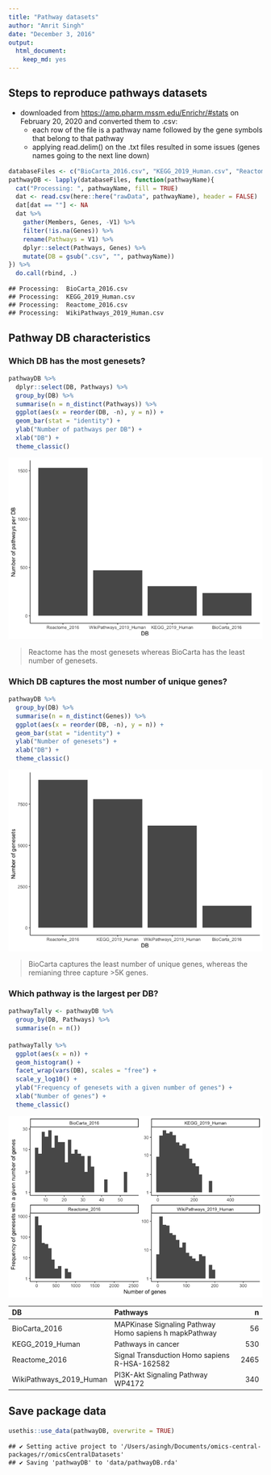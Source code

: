 ```yaml
---
title: "Pathway datasets"
author: "Amrit Singh"
date: "December 3, 2016"
output: 
  html_document: 
    keep_md: yes
---
```




## Steps to reproduce pathways datasets
* downloaded from https://amp.pharm.mssm.edu/Enrichr/#stats on February 20, 2020 and converted them to .csv:
  - each row of the file is a pathway name followed by the gene symbols that belong to that pathway
  - applying read.delim() on the .txt files resulted in some issues (genes names going to the next line down)


```r
databaseFiles <- c("BioCarta_2016.csv", "KEGG_2019_Human.csv", "Reactome_2016.csv", "WikiPathways_2019_Human.csv")
pathwayDB <- lapply(databaseFiles, function(pathwayName){
  cat("Processing: ", pathwayName, fill = TRUE)
  dat <- read.csv(here::here("rawData", pathwayName), header = FALSE)
  dat[dat == ""] <- NA
  dat %>% 
    gather(Members, Genes, -V1) %>% 
    filter(!is.na(Genes)) %>% 
    rename(Pathways = V1) %>% 
    dplyr::select(Pathways, Genes) %>% 
    mutate(DB = gsub(".csv", "", pathwayName))
}) %>% 
  do.call(rbind, .)
```

```
## Processing:  BioCarta_2016.csv
## Processing:  KEGG_2019_Human.csv
## Processing:  Reactome_2016.csv
## Processing:  WikiPathways_2019_Human.csv
```

## Pathway DB characteristics

### Which DB has the most genesets?


```r
pathwayDB %>% 
  dplyr::select(DB, Pathways) %>% 
  group_by(DB) %>% 
  summarise(n = n_distinct(Pathways)) %>% 
  ggplot(aes(x = reorder(DB, -n), y = n)) +
  geom_bar(stat = "identity") +
  ylab("Number of pathways per DB") +
  xlab("DB") +
  theme_classic()
```

![](pathways_files/figure-html/unnamed-chunk-2-1.png)<!-- -->

> Reactome has the most genesets whereas BioCarta has the least number of genesets.

### Which DB captures the most number of unique genes?


```r
pathwayDB %>% 
  group_by(DB) %>% 
  summarise(n = n_distinct(Genes)) %>% 
  ggplot(aes(x = reorder(DB, -n), y = n)) +
  geom_bar(stat = "identity") +
  ylab("Number of genesets") +
  xlab("DB") +
  theme_classic()
```

![](pathways_files/figure-html/unnamed-chunk-3-1.png)<!-- -->

> BioCarta captures the least number of unique genes, whereas the remianing three capture >5K genes.

### Which pathway is the largest per DB?


```r
pathwayTally <- pathwayDB %>% 
  group_by(DB, Pathways) %>% 
  summarise(n = n())

pathwayTally %>% 
  ggplot(aes(x = n)) +
  geom_histogram() +
  facet_wrap(vars(DB), scales = "free") + 
  scale_y_log10() +
  ylab("Frequency of genesets with a given number of genes") +
  xlab("Number of genes") +
  theme_classic()
```

![](pathways_files/figure-html/unnamed-chunk-4-1.png)<!-- -->



|DB                      |Pathways                                               |    n|
|:-----------------------|:------------------------------------------------------|----:|
|BioCarta_2016           |MAPKinase Signaling Pathway Homo sapiens h mapkPathway |   56|
|KEGG_2019_Human         |Pathways in cancer                                     |  530|
|Reactome_2016           |Signal Transduction Homo sapiens R-HSA-162582          | 2465|
|WikiPathways_2019_Human |PI3K-Akt Signaling Pathway WP4172                      |  340|



## Save package data


```r
usethis::use_data(pathwayDB, overwrite = TRUE)
```

```
## ✔ Setting active project to '/Users/asingh/Documents/omics-central-packages/r/omicsCentralDatasets'
## ✔ Saving 'pathwayDB' to 'data/pathwayDB.rda'
```

